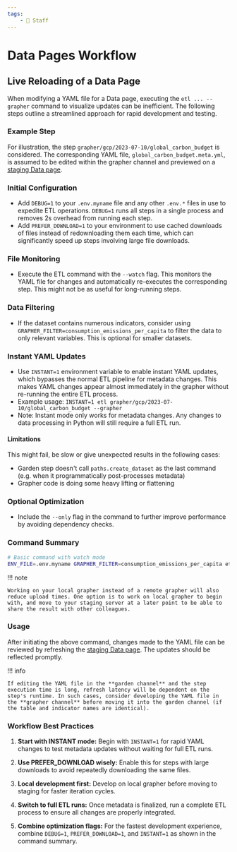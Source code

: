 ```yaml
---
tags:
    - 👷 Staff
---
```

# Data Pages Workflow

## Live Reloading of a Data Page

When modifying a YAML file for a Data page, executing the `etl ... --grapher` command to visualize updates can be inefficient. The following steps outline a streamlined approach for rapid development and testing.

### Example Step
For illustration, the step `grapher/gcp/2023-07-10/global_carbon_budget` is considered. The corresponding YAML file, `global_carbon_budget.meta.yml`, is assumed to be edited within the grapher channel and previewed on a [staging Data page](http://staging-site-mojmir/admin/datapage-preview/738081).

### Initial Configuration
- Add `DEBUG=1` to your `.env.myname` file and any other `.env.*` files in use to expedite ETL operations. `DEBUG=1` runs all steps in a single process and removes 2s overhead from running each step.
- Add `PREFER_DOWNLOAD=1` to your environment to use cached downloads of files instead of redownloading them each time, which can significantly speed up steps involving large file downloads.

### File Monitoring
- Execute the ETL command with the `--watch` flag. This monitors the YAML file for changes and automatically re-executes the corresponding step. This might not be as useful for long-running steps.

### Data Filtering
- If the dataset contains numerous indicators, consider using `GRAPHER_FILTER=consumption_emissions_per_capita` to filter the data to only relevant variables. This is optional for smaller datasets.

### Instant YAML Updates
- Use `INSTANT=1` environment variable to enable instant YAML updates, which bypasses the normal ETL pipeline for metadata changes. This makes YAML changes appear almost immediately in the grapher without re-running the entire ETL process.
- Example usage: `INSTANT=1 etl grapher/gcp/2023-07-10/global_carbon_budget --grapher`
- Note: Instant mode only works for metadata changes. Any changes to data processing in Python will still require a full ETL run.

#### Limitations
This might fail, be slow or give unexpected results in the following cases:

- Garden step doesn't call `paths.create_dataset` as the last command (e.g. when it programmatically post-processes metadata)
- Grapher code is doing some heavy lifting or flattening

### Optional Optimization
- Include the `--only` flag in the command to further improve performance by avoiding dependency checks.

### Command Summary
```bash
# Basic command with watch mode
ENV_FILE=.env.myname GRAPHER_FILTER=consumption_emissions_per_capita etl grapher/gcp/2023-07-10/global_carbon_budget --grapher --watch --only
```
!!! note

    Working on your local grapher instead of a remote grapher will also reduce upload times. One option is to work on local grapher to begin with, and move to your staging server at a later point to be able to share the result with other colleagues.

### Usage
After initiating the above command, changes made to the YAML file can be reviewed by refreshing the [staging Data page](http://staging-site-mojmir/admin/datapage-preview/738081). The updates should be reflected promptly.

!!! info

    If editing the YAML file in the **garden channel** and the step execution time is long, refresh latency will be dependent on the step's runtime. In such cases, consider developing the YAML file in the **grapher channel** before moving it into the garden channel (if the table and indicator names are identical).

### Workflow Best Practices

1. **Start with INSTANT mode:** Begin with `INSTANT=1` for rapid YAML changes to test metadata updates without waiting for full ETL runs.

2. **Use PREFER_DOWNLOAD wisely:** Enable this for steps with large downloads to avoid repeatedly downloading the same files.

3. **Local development first:** Develop on local grapher before moving to staging for faster iteration cycles.

4. **Switch to full ETL runs:** Once metadata is finalized, run a complete ETL process to ensure all changes are properly integrated.

5. **Combine optimization flags:** For the fastest development experience, combine `DEBUG=1`, `PREFER_DOWNLOAD=1`, and `INSTANT=1` as shown in the command summary.
